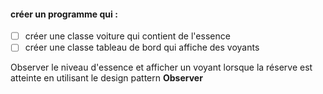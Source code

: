 #### créer un programme qui :
- [ ] créer une classe voiture qui contient de l'essence
- [ ] créer une classe tableau de bord qui affiche des voyants

Observer le niveau d'essence et afficher un voyant lorsque la réserve est atteinte en utilisant le design pattern **Observer**

